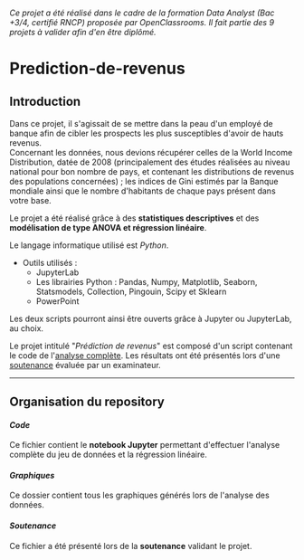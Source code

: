 ###### _Ce projet a été réalisé dans le cadre de la formation Data Analyst (Bac +3/4, certifié RNCP) proposée par OpenClassrooms. Il fait partie des 9 projets à valider afin d'en être diplômé_.

# Prediction-de-revenus

## Introduction

Dans ce projet, il s'agissait de se mettre dans la peau d'un employé de banque afin de cibler les prospects les plus susceptibles d'avoir de hauts revenus.   
Concernant les données, nous devions récupérer celles de la World Income Distribution, datée de 2008 (principalement des études réalisées au niveau national pour bon nombre de pays, et contenant les distributions de revenus des populations concernées) ; les indices de Gini estimés par la Banque mondiale ainsi que le nombre d'habitants de chaque pays présent dans votre base.

Le projet a été réalisé grâce à des **statistiques descriptives** et des **modélisation de type ANOVA et régression linéaire**.  

Le langage informatique utilisé est _Python_.  

* Outils utilisés :
  * JupyterLab
  * Les librairies Python : Pandas, Numpy, Matplotlib, Seaborn, Statsmodels, Collection, Pingouin, Scipy et Sklearn  
  * PowerPoint 


Les deux scripts pourront ainsi être ouverts grâce à Jupyter ou JupyterLab, au choix.  

Le projet intitulé "_Prédiction de revenus_" est composé d'un script contenant le code de l'[analyse complète](https://github.com/anissalaza/Prediction-de-revenus/blob/8d0073746e785cfd538d03a1a4349913091d9eec/Code.ipynb). Les résultats ont été présentés lors d'une [soutenance](https://github.com/anissalaza/Prediction-de-revenus/blob/8d0073746e785cfd538d03a1a4349913091d9eec/Soutenance.pdf) évaluée par un examinateur.

------------------------------------------------

## Organisation du repository

#### *Code*
Ce fichier contient le **notebook Jupyter** permettant d'effectuer l'analyse complète du jeu de données et la régression linéaire.

#### *Graphiques*
Ce dossier contient tous les graphiques générés lors de l'analyse des données.

#### *Soutenance*
Ce fichier a été présenté lors de la **soutenance** validant le projet.
